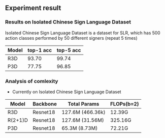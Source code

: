 ## Experiment result
### Results on Isolated Chinese Sign Language Dataset
Isolated Chinese Sign Language Dataset is a dataset for SLR, which has 500 action classes performed by 50 different signers
(repeat 5 times)

| Model         |   top-1 acc   |   top-5 acc   |
| ------------- | ------------- | ------------- |
| R3D           |     93.70     |     99.74     |
| P3D           |     77.75     |     96.85     |

### Analysis of comlexity
- Currently on Isolated Chinese Sign Language Dataset

| Model         |   Backbone     |       Total Params     |    FLOPs(b=2)    |
| ------------- | -------------- | ---------------------- | ---------------- |
| R3D           |   Resnet18     |     127.6M (466.36k)   |      12.39G      |
| R(2+1)D       |   Resnet18     |     127.6M (31.56M)    |     325.16G      |
| P3D           |   Resnet18     |     65.3M (8.73M)      |      72.21G      |